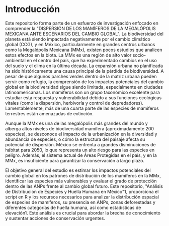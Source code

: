 # Introducción

Este repositorio forma parte de un esfuerzo de investigación enfocado en comprender la "DISPERSIÓN DE LOS MAMÍFEROS DE LA MEGALÓPOLIS MEXICANA ANTE ESCENARIOS DEL CAMBIO GLOBAL". La biodiversidad del planeta está siendo impactada negativamente por el cambio climático global (CCG), y en México, particularmente en grandes centros urbanos como la Megalópolis Mexicana (MMx), existen pocos estudios que analicen estos efectos en la biota. La MMx es una región de alto valor socio-ambiental en el centro del país, que ha experimentado cambios en el uso del suelo y el clima en la última década.
La expansión urbana no planificada ha sido históricamente una causa principal de la pérdida de biodiversidad. A pesar de que algunos parches verdes dentro de la matriz urbana pueden servir como refugio, la comprensión de los impactos potenciales del cambio global en la biodiversidad sigue siendo limitada, especialmente en ciudades latinoamericanas. Los mamíferos son un grupo taxonómico excelente para estudiar esta respuesta y vulnerabilidad debido a sus funciones ecológicas vitales (como la dispersión, herbivoría y control de depredadores). Lamentablemente, más de una cuarta parte de las especies de mamíferos terrestres están amenazadas de extinción.

Aunque la MMx es una de las megalópolis más grandes del mundo y alberga altos niveles de biodiversidad mamífera (aproximadamente 200 especies), se desconoce el impacto de la urbanización en la diversidad y abundancia de especies, o cómo la estructura del paisaje afecta su potencial de dispersión. México se enfrenta a grandes disminuciones de hábitat para 2050, lo que representa un alto riesgo para las especies en peligro. Además, el sistema actual de Áreas Protegidas en el país, y en la MMx, es insuficiente para garantizar la conservación a largo plazo.

El objetivo general del estudio es estimar los impactos potenciales del cambio global en los patrones de distribución de los mamíferos en la MMx, identificar las especies más vulnerables y evaluar el grado de protección dentro de las ANPs frente al cambio global futuro. Este repositorio, "Análisis de Distribución de Especies y Huella Humana en México"1, proporciona el script en R y los recursos necesarios para analizar la distribución espacial de especies de mamíferos, su presencia en ANPs, zonas deforestadas y diferentes categorías de huella humana, así como estadísticas de elevación1. Este análisis es crucial para abordar la brecha de conocimiento y sustentar acciones de conservación urgentes.
